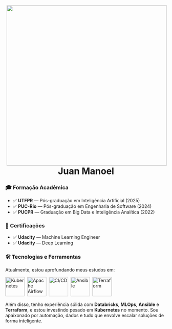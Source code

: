 <img align="right" src="https://cdn.dribbble.com/users/1059583/screenshots/4171367/coding-freak.gif" width="500"/>

<h1 align="center">Juan Manoel</h1>

### 🎓 Formação Acadêmica
- ✅ **UTFPR** — Pós-graduação em Inteligência Artificial (2025)  
- ✅ **PUC-Rio** — Pós-graduação em Engenharia de Software (2024)  
- ✅ **PUCPR** — Graduação em Big Data e Inteligência Analítica (2022)  

### 📜 Certificações
- ✅ **Udacity** — Machine Learning Engineer  
- ✅ **Udacity** — Deep Learning  

### 🛠 Tecnologias e Ferramentas

Atualmente, estou aprofundando meus estudos em:

<p align="left">
  <!-- Kubernetes Icon -->
  <img src="https://upload.wikimedia.org/wikipedia/commons/3/39/Kubernetes_logo_without_workmark.svg" height="60" width="60" alt="Kubernetes">&nbsp;
  <!-- Airflow Icon -->
  <img src="https://avatars.githubusercontent.com/u/33643075?s=280&v=4" height="60" width="60" alt="Apache Airflow">&nbsp;
  <!-- CI/CD Icon -->
  <img src="https://miro.medium.com/max/528/1*0lzbnKgE5ILm4gctPH-EJg.jpeg" height="60" width="60" alt="CI/CD">&nbsp;
  <!-- Ansible Icon -->
  <img src="https://upload.wikimedia.org/wikipedia/commons/2/24/Ansible_logo.svg" height="60" width="60" alt="Ansible">&nbsp;
  <!-- Terraform Icon -->
  <img src="https://encrypted-tbn0.gstatic.com/images?q=tbn:ANd9GcQ_3yP8N1mLoNDdo2gkMzRQfwMpw3ZjiGZeoQ&s" height="60" width="60" alt="Terraform">&nbsp;
</p>

Além disso, tenho experiência sólida com **Databricks**, **MLOps**, **Ansible** e **Terraform**, e estou investindo pesado em **Kubernetes** no momento. Sou apaixonado por automação, dados e tudo que envolve escalar soluções de forma inteligente.
